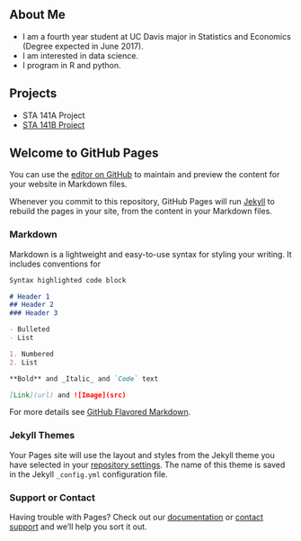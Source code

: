 ## About Me
- I am a fourth year student at UC Davis major in Statistics and Economics (Degree expected in June 2017).
- I am interested in data science.
- I program in R and python.

## Projects
- STA 141A Project
- <a href="https://cjacquelineq.github.io/test/assignment2.ipynb">STA 141B Project</a>

## Welcome to GitHub Pages

You can use the [editor on GitHub](https://github.com/cjacquelineq/cjacquelineq.github.io/edit/master/README.md) to maintain and preview the content for your website in Markdown files.

Whenever you commit to this repository, GitHub Pages will run [Jekyll](https://jekyllrb.com/) to rebuild the pages in your site, from the content in your Markdown files.

### Markdown

Markdown is a lightweight and easy-to-use syntax for styling your writing. It includes conventions for

```markdown
Syntax highlighted code block

# Header 1
## Header 2
### Header 3

- Bulleted
- List

1. Numbered
2. List

**Bold** and _Italic_ and `Code` text

[Link](url) and ![Image](src)
```

For more details see [GitHub Flavored Markdown](https://guides.github.com/features/mastering-markdown/).

### Jekyll Themes

Your Pages site will use the layout and styles from the Jekyll theme you have selected in your [repository settings](https://github.com/cjacquelineq/cjacquelineq.github.io/settings). The name of this theme is saved in the Jekyll `_config.yml` configuration file.

### Support or Contact

Having trouble with Pages? Check out our [documentation](https://help.github.com/categories/github-pages-basics/) or [contact support](https://github.com/contact) and we’ll help you sort it out.

